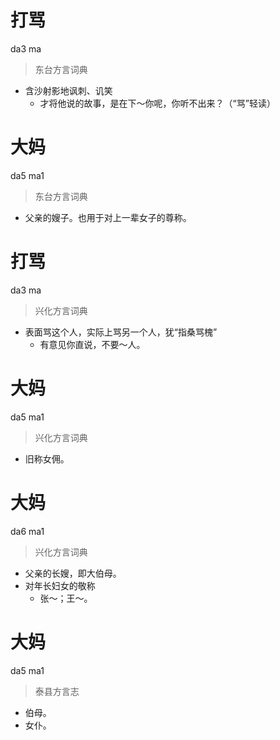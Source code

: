 # 打骂
da3 ma
> 东台方言词典
- 含沙射影地讽刺、讥笑
  - 才将他说的故事，是在下～你呢，你听不出来？（“骂”轻读）

# 大妈
da5 ma1
> 东台方言词典
- 父亲的嫂子。也用于对上一辈女子的尊称。

# 打骂
da3 ma
> 兴化方言词典
- 表面骂这个人，实际上骂另一个人，犹“指桑骂槐”
  - 有意见你直说，不要～人。

# 大妈
da5 ma1
> 兴化方言词典
- 旧称女佣。

# 大妈
da6 ma1
> 兴化方言词典
- 父亲的长嫂，即大伯母。
- 对年长妇女的敬称
  - 张～；王～。

# 大妈
da5 ma1
> 泰县方言志
- 伯母。
- 女仆。
